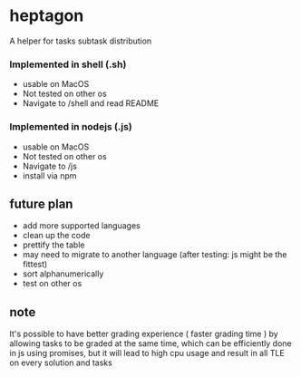 # heptagon

A helper for tasks subtask distribution

### Implemented in shell (.sh) 
  - usable on MacOS
  - Not tested on other os
  - Navigate to /shell and read README  
  
### Implemented in nodejs (.js) 
  - usable on MacOS
  - Not tested on other os
  - Navigate to /js 
  - install via npm

## future plan

-   add more supported languages
-   clean up the code
-   prettify the table
-   may need to migrate to another language (after testing: js might be the fittest)
-   sort alphanumerically
-   test on other os

## note

It's possible to have better grading experience ( faster grading time ) by allowing tasks to be graded at the same time, which can be efficiently done in js using promises, but it will lead to high cpu usage and result in all TLE on every solution and tasks

